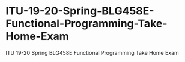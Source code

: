 # ITU-19-20-Spring-BLG458E-Functional-Programming-Take-Home-Exam
ITU 19-20 Spring BLG458E Functional Programming Take Home Exam
